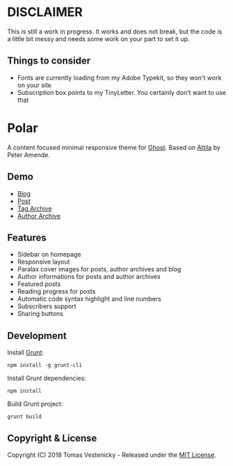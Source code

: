 # DISCLAIMER
This is still a work in progress. It works and does not break, but the code is a little bit messy and needs some work on your part to set it up.

## Things to consider
- Fonts are currently loading from my Adobe Typekit, so they won't work on your site
- Subscription box points to my TinyLetter. You certainly don't want to use that


# Polar

A content focused minimal responsive theme for [Ghost](http://github.com/tryghost/ghost/). Based on [Attila](https://github.com/zutrinken/attila) by Peter Amende.

## Demo

- [Blog](https://blog.feedbear.com/)
- [Post](https://blog.feedbear.com/introduction-to-feedbear/)
- [Tag Archive](https://blog.feedbear.com/tag/updates/)
- [Author Archive](https://blog.feedbear.com/author/tmvst/)

## Features

- Sidebar on homepage
- Responsive layout
- Paralax cover images for posts, author archives and blog
- Author informations for posts and author archives
- Featured posts
- Reading progress for posts
- Automatic code syntax highlight and line numbers
- Subscribers support
- Sharing buttons

## Development

Install [Grunt](http://gruntjs.com/getting-started/):

    npm install -g grunt-cli

Install Grunt dependencies:

    npm install

Build Grunt project:

    grunt build

## Copyright & License

Copyright (C) 2018 Tomas Vestenicky - Released under the [MIT License](https://github.com/tmvst/ghost-polar/blob/master/LICENSE).
